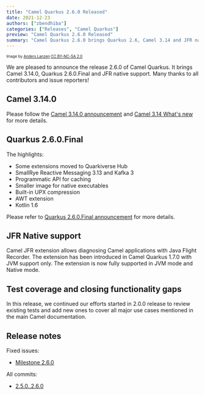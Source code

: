 ```yaml
---
title: "Camel Quarkus 2.6.0 Released"
date: 2021-12-23
authors: ["zbendhiba"]
categories: ["Releases", "Camel Quarkus"]
preview: "Camel Quarkus 2.6.0 Released"
summary: "Camel Quarkus 2.6.0 brings Quarkus 2.6, Camel 3.14 and JFR native support"
---
```


<sub><sup>Image by <a href="https://www.flickr.com/photos/lanzen/5984113332">Anders Lanzen</a> <a href="https://creativecommons.org/licenses/by-nc-sa/2.0">CC BY-NC-SA 2.0</a></sup></sub>

We are pleased to announce the release 2.6.0 of Camel Quarkus.
It brings Camel 3.14.0, Quarkus 2.6.0.Final and JFR native support.
Many thanks to all contributors and issue reporters!

## Camel 3.14.0

Please follow the [Camel 3.14.0 announcement](/blog/2021/12/RELEASE-3.14.0/) and [Camel 3.14 What's new](/blog/2021/12/camel314-whatsnew/) for more details.

## Quarkus 2.6.0.Final

The highlights:

* Some extensions moved to Quarkiverse Hub
* SmallRye Reactive Messaging 3.13 and Kafka 3
* Programmatic API for caching
* Smaller image for native executables
* Built-in UPX compression
* AWT extension
* Kotlin 1.6

Please refer to [Quarkus 2.6.0.Final announcement](https://quarkus.io/blog/quarkus-2-6-0-final-released/) for more details.

## JFR Native support
Camel JFR extension allows diagnosing Camel applications with Java Flight Recorder. The extension has been introduced in Camel Quarkus 1.7.0 with JVM support only. The extension is now fully supported in JVM mode and Native mode.

## Test coverage and closing functionality gaps
In this release, we continued our efforts started in 2.0.0 release to review existing tests and add new ones
to cover all major use cases mentioned in the main Camel documentation.

## Release notes

Fixed issues:

* [Milestone 2.6.0](https://github.com/apache/camel-quarkus/milestone/22?closed=1)

All commits:

* [2.5.0..2.6.0](https://github.com/apache/camel-quarkus/compare/2.5.0...2.6.0)
